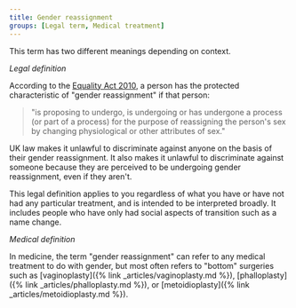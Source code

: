 ```yaml
---
title: Gender reassignment
groups: [Legal term, Medical treatment]
---
```

This term has two different meanings depending on context.

*Legal definition*

According to the [Equality Act 2010](https://www.legislation.gov.uk/ukpga/2010/15/section/7), a person has the protected characteristic of "gender reassignment" if that person:

> "is proposing to undergo, is undergoing or has undergone a process (or part of a process) for the purpose of reassigning the person's sex by changing physiological or other attributes of sex."

UK law makes it unlawful to discriminate against anyone on the basis of their gender reassignment. It also makes it unlawful to discriminate against someone because they are perceived to be undergoing gender reassignment, even if they aren't.

This legal definition applies to you regardless of what you have or have not had any particular treatment, and is intended to be interpreted broadly. It includes people who have only had social aspects of transition such as a name change. 

*Medical definition*

In medicine, the term "gender reassignment" can refer to any medical treatment to do with gender, but most often refers to "bottom" surgeries such as [vaginoplasty]({% link _articles/vaginoplasty.md %}), [phalloplasty]({% link _articles/phalloplasty.md %}), or [metoidioplasty]({% link _articles/metoidioplasty.md %}).
